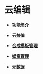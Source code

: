 # 云编辑<a name="vod_01_0066"></a>

-   **[功能简介](功能简介.md)**  

-   **[云快编](云快编.md)**  

-   **[合成模板管理](合成模板管理.md)**  

-   **[媒资管理](媒资管理.md)**  

-   **[元数据](元数据.md)**  


